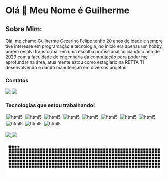 # Olá 👋 Meu Nome é Guilherme

## Sobre Mim: 
Olá, me chamo Guilherme Cezarino Felipe tenho 20 anos de idade e sempre tive interesse em programação e tecnologia, no inicio era apenas um hobby, porém resolvi transformar em uma escolha profissional, iniciando o ano de 2023 com a faculdade de engenharia da computação para poder me aprofundar na área, atualmente estou como estagiário na RETTA TI desenvolvendo e dando manutenção em diversos projetos.

### Contatos

<div>
<a href = "mailto:contato.guicezafe@gmail.com"><img src="https://img.shields.io/badge/Gmail-D14836?style=for-the-badge&logo=gmail&logoColor=white" target="_blank"></a>
<a href="https://www.linkedin.com/in/guilherme-cezarino-felipe-a57893265/" target="_blank"><img src="https://img.shields.io/badge/-LinkedIn-%230077B5?style=for-the-badge&logo=linkedin&logoColor=white" target="_blank"></a>   
</div>

### Tecnologias que estou trabalhando!
<div style="display:inline_block;margin:0 0 0 0;">
<img style="margin:2px 2px 2px 2px;" align="center" alt="html5" src="https://img.shields.io/badge/Django-092E20?style=for-the-badge&logo=django&logoColor=white"/>
<img style="margin:2px 2px 2px 2px;" align="center" alt="html5" src="https://img.shields.io/badge/PostgreSQL-316192?style=for-the-badge&logo=postgresql&logoColor=white"/>
<img style="margin:2px 2px 2px 2px;" align="center" alt="html5" src="https://img.shields.io/badge/MySQL-00000F?style=for-the-badge&logo=mysql&logoColor=white"/>
<img style="margin:2px 2px 2px 2px;" align="center" alt="html5" src="https://img.shields.io/badge/PHP-777BB4?style=for-the-badge&logo=php&logoColor=white"/>
<img style="margin:2px 2px 2px 2px;" align="center" alt="html5" src="https://img.shields.io/badge/Laravel-FF2D20?style=for-the-badge&logo=laravel&logoColor=white"/>
<img style="margin:2px 2px 2px 2px;" align="center" alt="html5" src="https://img.shields.io/badge/JavaScript-323330?style=for-the-badge&logo=javascript&logoColor=F7DF1E"/>
<img style="margin:2px 2px 2px 2px;" align="center" alt="html5" src="https://img.shields.io/badge/TypeScript-007ACC?style=for-the-badge&logo=typescript&logoColor=white"/>
<img style="margin:2px 2px 2px 2px;" align="center" alt="html5" src="https://img.shields.io/badge/Node.js-43853D?style=for-the-badge&logo=node.js&logoColor=white"/>
<img style="margin:2px 2px 2px 2px;" align="center" alt="html5" src="https://img.shields.io/badge/CSS3-1572B6?style=for-the-badge&logo=css3&logoColor=white"/>
<img style="margin:2px 2px 2px 2px;" align="center" alt="html5" src="https://img.shields.io/badge/HTML-239120?style=for-the-badge&logo=html5&logoColor=white"/>
<img style="margin:2px 2px 2px 2px;" align="center" alt="html5" src="https://img.shields.io/badge/docker-%230db7ed.svg?style=for-the-badge&logo=docker&logoColor=white"/>
</div>
</br>
<div>
<a href="https://github.com/GuiCezaF">
<img height="180em" src="https://github-readme-stats.vercel.app/api/top-langs/?username=GuiCezaF&layout=compact&langs_count=7&theme=midnight-purple"/>
<img height="180em" src="https://github-readme-stats.vercel.app/api?username=GuiCezaF&show_icons=true&theme=midnight-purple&include_all_commits=true&count_private=false"/>
</div>

![snake gif](https://raw.githubusercontent.com/GuiCezaF/GuiCezaF/output/snake.svg)



